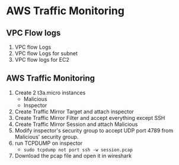 # AWS Traffic Monitoring

## VPC Flow logs

1. VPC flow Logs
2. VPC flow Logs for subnet
3. VPC flow logs for EC2

## AWS Traffic Monitoring

1. Create 2 t3a.micro instances
    - Malicious
    - Inspector
2. Create Traffic Mirror Target and attach inspector
3. Create Traffic Mirror Filter and accept everything except SSH
4. Create Traffic Mirror Session and attach Malicious
5. Modify inspector's security group to accept UDP port 4789 from Malicious' security group.
6. run TCPDUMP on inspector
    - `sudo tcpdump not port ssh -w session.pcap`
7. Download the pcap file and open it in wireshark

